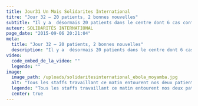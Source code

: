 ```yaml
---
title: Jour31 Un Mois Solidarites International
titre: "Jour 32 – 20 patients, 2 bonnes nouvelles"
subtitle: "Il y a  désormais 20 patients dans le centre dont 6 cas confirmés. Parmi eux, deux sont en bonne voie de rémission..."
auteur: SOLIDARITÉS INTERNATIONAL
page_date: "2015-09-06 20:21:04"
meta:
  title: "Jour 32 – 20 patients, 2 bonnes nouvelles"
  description: "Il y a  désormais 20 patients dans le centre dont 6 cas confirmés. Parmi eux, deux sont en bonne voie de rémission..."
video:
  code_embed_de_la_video: ""
  legende: ""
image:
  image_path: /uploads/solidaritesinternational_ebola_moyamba.jpg
  alt: "Tous les staffs travaillant ce matin entourent nos deux patientes, le tout avec une chanson spéciale \"Ebola Free\", et Abdul notre psychosocial worker danse avec l’une d’entre elles."
  legende: "Tous les staffs travaillant ce matin entourent nos deux patientes, le tout avec une chanson spéciale \"Ebola Free\", et Abdul notre psychosocial worker danse avec l’une d’entre elles."
  center: true
---
```

